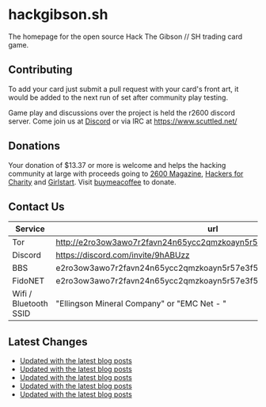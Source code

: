 # hackgibson.sh
The homepage for the open source Hack The Gibson // SH trading card game.


## Contributing

To add your card just submit a pull request with your card's front art, it would be added to the next run of set after community play testing.

Game play and discussions over the project is held the r2600 discord server. Come join us at [Discord](https://discord.com/invite/9hABUzz) or via IRC at https://www.scuttled.net/


## Donations

Your donation of $13.37 or more is welcome and helps the hacking community at large with proceeds going to [2600 Magazine](https://2600.com/), [Hackers for Charity](https://hackersforcharity.org) and [Girlstart](https://girlstart.org).  Visit [buymeacoffee](https://www.buymeacoffee.com/hackgibson.sh) to donate.


## Contact Us

Service | url
-|-
Tor | http://e2ro3ow3awo7r2favn24n65ycc2qmzkoayn5r57e3f56nvjwdcgg32ad.onion
Discord | https://discord.com/invite/9hABUzz
BBS | e2ro3ow3awo7r2favn24n65ycc2qmzkoayn5r57e3f56nvjwdcgg32ad.onion:23
FidoNET | e2ro3ow3awo7r2favn24n65ycc2qmzkoayn5r57e3f56nvjwdcgg32ad.onion:24554
Wifi / Bluetooth SSID | "Ellingson Mineral Company" or "EMC Net - <fidonet address>"

## Latest Changes
<!-- BLOG-POST-LIST:START -->
- [Updated with the latest blog posts](https://github.com/DFW2600/hackgibson.sh/commit/dd4f379c43af511619c117a9819277117fd9045d)
- [Updated with the latest blog posts](https://github.com/DFW2600/hackgibson.sh/commit/8de40f8b63df30efd606a59f1e1a1393fdb8be0e)
- [Updated with the latest blog posts](https://github.com/DFW2600/hackgibson.sh/commit/2920fa506b39fd294f6fc99f8a188fd29cb4f63b)
- [Updated with the latest blog posts](https://github.com/DFW2600/hackgibson.sh/commit/667310dea1ebaaa6b6df795d801c4651f0ae315f)
- [Updated with the latest blog posts](https://github.com/DFW2600/hackgibson.sh/commit/f25c8fada451caf3946d1217a0c04d953fae97f6)
<!-- BLOG-POST-LIST:END -->
